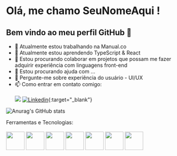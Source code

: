 # Olá, me chamo SeuNomeAqui ! 
## Bem vindo ao meu perfil GitHub 👋

- 🔭 Atualmente estou trabalhando na Manual.co
- 🌱 Atualmente estou aprendendo TypeScript & React
- 👯 Estou procurando colaborar em projetos que possam me fazer adquirir experiência com linguagens front-end
- 🤔 Estou procurando ajuda com ...
- 💬 Pergunte-me sobre experiência do usuário - UI/UX
- 📫 Como entrar em contato comigo: <br> <br>
<a href = "mailto:andreialcantara@id.uff.br"><img src="https://img.shields.io/badge/Gmail-D14836?style=for-the-badge&logo=gmail&logoColor=white" target="_blank"></a>
[![Linkedin](https://img.shields.io/badge/-LinkedIn-%230077B5?style=for-the-badge&logo=linkedin&logoColor=white)](https://www.linkedin.com/in/andrei-alcantara-9463b6177/){:target="_blank"}




![Anurag's GitHub stats](https://github-readme-stats.vercel.app/api?username=dreialcantara&count_private=true&show_icons=true&theme=dracula)


Ferramentas e Tecnologias:
<br>
<br>
<img src="https://cdn.jsdelivr.net/gh/devicons/devicon/icons/html5/html5-plain-wordmark.svg" width="50px" />
<img src="https://cdn.jsdelivr.net/gh/devicons/devicon/icons/css3/css3-plain-wordmark.svg" width="50px" />
<img src="https://cdn.jsdelivr.net/gh/devicons/devicon/icons/javascript/javascript-plain.svg" width="50px" />
<img src="https://cdn.jsdelivr.net/gh/devicons/devicon/icons/typescript/typescript-plain.svg" width="50px" />
<img src="https://cdn.jsdelivr.net/gh/devicons/devicon/icons/react/react-original-wordmark.svg" width="50px" />
<img src="https://cdn.jsdelivr.net/gh/devicons/devicon/icons/git/git-original.svg" width="50px" />
<img src="https://cdn.jsdelivr.net/gh/devicons/devicon/icons/github/github-original-wordmark.svg" width="50px" />




